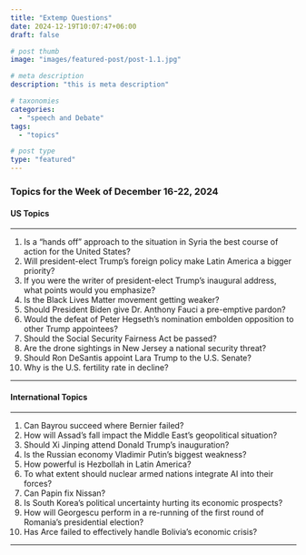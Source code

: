 ```yaml
---
title: "Extemp Questions"
date: 2024-12-19T10:07:47+06:00
draft: false

# post thumb
image: "images/featured-post/post-1.1.jpg"

# meta description
description: "this is meta description"

# taxonomies
categories:
  - "speech and Debate"
tags:
  - "topics"

# post type
type: "featured"
---
```


### Topics for the Week of December 16-22, 2024

#### US Topics 

<hr>

1. Is a “hands off” approach to the situation in Syria the best course of action for the United States?
2. Will president-elect Trump’s foreign policy make Latin America a bigger priority?
3. If you were the writer of president-elect Trump’s inaugural address, what points would you emphasize?
4. Is the Black Lives Matter movement getting weaker?
5. Should President Biden give Dr. Anthony Fauci a pre-emptive pardon?
6. Would the defeat of Peter Hegseth’s nomination embolden opposition to other Trump appointees?
7. Should the Social Security Fairness Act be passed?
8. Are the drone sightings in New Jersey a national security threat?
9. Should Ron DeSantis appoint Lara Trump to the U.S. Senate?
10. Why is the U.S. fertility rate in decline?


<hr>

#### International Topics

<hr>

1. Can Bayrou succeed where Bernier failed?
2. How will Assad’s fall impact the Middle East’s geopolitical situation?
3. Should Xi Jinping attend Donald Trump’s inauguration?
4. Is the Russian economy Vladimir Putin’s biggest weakness?
5. How powerful is Hezbollah in Latin America?
6. To what extent should nuclear armed nations integrate AI into their forces?
7. Can Papin fix Nissan?
8. Is South Korea’s political uncertainty hurting its economic prospects?
9. How will Georgescu perform in a re-running of the first round of Romania’s presidential election?
10. Has Arce failed to effectively handle Bolivia’s economic crisis?


<hr>
